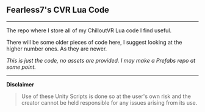 ## Fearless7's CVR Lua Code
---
The repo where I store all of my ChilloutVR Lua code I find useful.

There will be some older pieces of code here, I suggest looking at
the higher number ones. As they are newer.

*This is just the code, no assets are provided. I may make a Prefabs repo at some point.*

---
**Disclaimer**
> Use of these Unity Scripts is done so at the user's own risk and the creator cannot be held responsible for any issues arising from its use.
